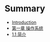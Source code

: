 # Summary

* [Introduction](README.md)
* [第一章 操作系统](./chapter1/chapter1.md)
 * [1.1 简介](./chapter1/section1.md)


